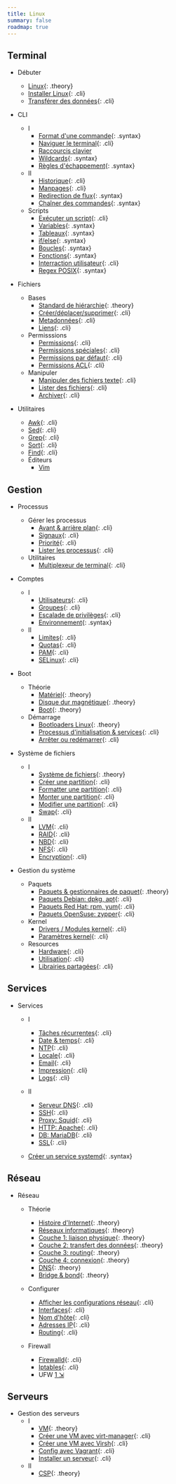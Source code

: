 ```yaml
---
title: Linux
summary: false
roadmap: true
---
```


[intro]: !linux/intro.md
[command]: !linux/cli-command.md
[navigate]: !linux/cli-navigate.md
[shortcuts]: !linux/bash-shortcuts.md
[wildcard]: !linux/bash-wildcard.md
[escape]: !linux/bash-escape.md
[history]: !linux/bash-history.md
[variable]: !linux/bash-variable.md
[var-array]: !linux/bash-variable-array.md
[manpages]: !linux/manpages.md
[redirect]: !linux/cli-redirection.md
[chaining]: !linux/cli-chaining.md

[fhs]: !linux/fhs.md
[file-create]: !linux/file-create.md
[file-metadata]: !linux/file-metadata.md
[link]: !linux/file-link.md
[permissions]: !linux/file-permissions.md
[permissions-specials]: !linux/file-permissions-specials.md
[permissions-default]: !linux/file-permissions-default.md
[permissions-acl]: !linux/file-permissions-acl.md
[text-utils]: !linux/file-text-utils.md
[file-list]: !linux/file-list-utils.md
[archive]: !linux/file-archive.md

[script]: !linux/bash-script.md
[flow-control]: !linux/bash-flow-control.md
[flow-loop]: !linux/bash-loops.md
[flow-function]: !linux/bash-function.md
[flow-user]: !linux/bash-user-interraction.md
[process-nice]: !linux/process-nice.md
[process-signal]: !linux/process-signal.md
[process-list]: !linux/process-list.md
[process-jobs]: !linux/process-jobs.md
[multiplexer]: !linux/multiplexer.md

[regex-posix]: !linux/regex-posix.md
[linux-install]: !linux/linux-install.md
[linux-transfert]: !linux/linux-transfert.md
[awk]: !linux/utility-awk.md
[sed]: !linux/utility-sed.md
[grep]: !linux/utility-grep.md
[vim]: !linux/utility-vim.md
[sort]: !linux/utility-sort.md
[find]: !linux/utility-find.md
[iptables]: !linux/iptables.md

[hardware-overview]: !linux/hardware-overview.md
[hardware-disc]: !linux/hardware-disc.md
[hardware-boot]: !linux/hardware-boot.md
[boot-bootloader]: !linux/boot-bootloader.md
[boot-init]: !linux/boot-init.md
[boot-reboot]: !linux/boot-reboot.md
[filesystem-overview]: !linux/filesystem-overview.md
[filesystem-create]: !linux/filesystem-create.md
[filesystem-format]: !linux/filesystem-format.md
[filesystem-mount]: !linux/filesystem-mount.md
[filesystem-tuning]: !linux/filesystem-tuning.md
[filesystem-swap]: !linux/filesystem-swap.md
[filesystem-lvm]: !linux/filesystem-lvm.md
[filesystem-raid]: !linux/filesystem-raid.md

[system-specs]: !linux/system-specs.md
[system-usage]: !linux/system-usage.md
[system-packages]: !linux/packages.md
[network-history]: !linux/network-history.md
[network-intro]: !linux/network-intro.md
[network-layer1-physical]: !linux/network-layer1-physical.md
[network-layer2-mac]: !linux/network-layer2-mac.md
[network-layer3-ip]: !linux/network-layer3-ip.md
[network-nic]: !linux/network-nic.md
[network-hostname]: !linux/network-hostname.md

[accounts-user]: !linux/accounts-user.md
[accounts-group]: !linux/accounts-group.md
[accounts-limits]: !linux/accounts-limits.md
[accounts-quota]: !linux/accounts-quota.md
[accounts-pam]: !linux/accounts-pam.md
[selinux]: !linux/lsm-selinux.md
[accounts-sudoers]: !linux/accounts-sudoers.md

[scheduled-jobs]: !linux/service-scheduled-jobs.md
[time]: !linux/service-time.md
[ntp]: !linux/service-ntp.md
[locale]: !linux/service-locale.md
[email]: !linux/service-email.md
[print]: !linux/service-print.md
[logging]: !linux/service-logging.md

## Terminal

* Débuter
  * [Linux][intro]{: .theory}
  * [Installer Linux][linux-install]{: .cli}
  * [Transférer des données][linux-transfert]{: .cli}

* CLI
  * I
    - [Format d'une commande][command]{: .syntax}
    - [Naviguer le terminal][navigate]{: .cli}
    - [Raccourcis clavier][shortcuts]
    - [Wildcards][wildcard]{: .syntax}
    - [Règles d'échappement][escape]{: .syntax}
  * II
    - [Historique][history]{: .cli}
    - [Manpages][manpages]{: .cli}
    - [Redirection de flux][redirect]{: .syntax}
    - [Chaîner des commandes][chaining]{: .syntax}
  * Scripts
    - [Exécuter un script][script]{: .cli}
    - [Variables][variable]{: .syntax}
    - [Tableaux][var-array]{: .syntax}
    - [if/else][flow-control]{: .syntax}
    - [Boucles][flow-loop]{: .syntax}
    - [Fonctions][flow-function]{: .syntax}
    - [Interraction utilisateur][flow-user]{: .cli}
    - [Regex POSIX][regex-posix]{: .syntax}

* Fichiers
  * Bases
    - [Standard de hiérarchie][fhs]{: .theory}
    - [Créer/déplacer/supprimer][file-create]{: .cli}
    - [Metadonnées][file-metadata]{: .cli}
    - [Liens][link]{: .cli}
  * Permisssions
    - [Permissions][permissions]{: .cli}
    - [Permissions spéciales][permissions-specials]{: .cli}
    - [Permissions par défaut][permissions-default]{: .cli}
    - [Permissions ACL][permissions-acl]{: .cli}
  * Manipuler
    - [Manipuler des fichiers texte][text-utils]{: .cli}
    - [Lister des fichiers][file-list]{: .cli}
    - [Archiver][archive]{: .cli}

* Utilitaires
  - [Awk][awk]{: .cli}
  - [Sed][sed]{: .cli}
  - [Grep][grep]{: .cli}
  - [Sort][sort]{: .cli}
  - [Find][find]{: .cli}
  - Éditeurs
    - [Vim][vim]

## Gestion

* Processus
  * Gérer les processus
    - [Avant & arrière plan][process-jobs]{: .cli}
    - [Signaux][process-signal]{: .cli}
    - [Priorité][process-nice]{: .cli}
    - [Lister les processus][process-list]{: .cli}
  * Utilitaires
    - [Multiplexeur de terminal][multiplexer]{: .cli}

* Comptes
  * I
    - [Utilisateurs][accounts-user]{: .cli}
    - [Groupes][accounts-group]{: .cli}
    - [Escalade de privilèges][accounts-sudoers]{: .cli}
    - [Environnement](!linux/env.md){: .syntax}
  * II
    - [Limites][accounts-limits]{: .cli}
    - [Quotas][accounts-quota]{: .cli}
    - [PAM][accounts-pam]{: .cli}
    - [SELinux][selinux]{: .cli}

* Boot
  * Théorie
    - [Matériel][hardware-overview]{: .theory}
    - [Disque dur magnétique][hardware-disc]{: .theory}
    - [Boot][hardware-boot]{: .theory}
  * Démarrage
    - [Bootloaders Linux][boot-bootloader]{: .theory}
    - [Processus d'initialisation & services][boot-init]{: .cli}
    - [Arrêter ou redémarrer][boot-reboot]{: .cli}

* Système de fichiers
  * I
    - [Système de fichiers][filesystem-overview]{: .theory}
    - [Créer une partition][filesystem-create]{: .cli}
    - [Formatter une partition][filesystem-format]{: .cli}
    - [Monter une partition][filesystem-mount]{: .cli}
    - [Modifier une partition][filesystem-tuning]{: .cli}
    - [Swap][filesystem-swap]{: .cli}
  * II
    - [LVM][filesystem-lvm]{: .cli}
    - [RAID][filesystem-raid]{: .cli}
    - [NBD](!linux/filesystem-nbd.md){: .cli}
    - [NFS](!linux/filesystem-nfs.md){: .cli}
    - [Encryption](!linux/filesystem-crypt.md){: .cli}

* Gestion du système
  * Paquets
    * [Paquets & gestionnaires de paquet][system-packages]{: .theory}
    * [Paquets Debian: dpkg, apt](!linux/packages-debian.md){: .cli}
    * [Paquets Red Hat: rpm, yum](!linux/packages-redhat.md){: .cli}
    * [Paquets OpenSuse: zypper](!linux/packages-opensuse.md){: .cli}
  * Kernel
    - [Drivers / Modules kernel](!linux/kernel-modules.md){: .cli}
    - [Paramètres kernel](!linux/kernel-parameters.md){: .cli}
  * Resources
    - [Hardware][system-specs]{: .cli}
    - [Utilisation][system-usage]{: .cli}
    - [Librairies partagées](!linux/libraries.md){: .cli}

## Services

* Services
  * I
    - [Tâches récurrentes][scheduled-jobs]{: .cli}
    - [Date & temps][time]{: .cli}
    - [NTP][ntp]{: .cli}
    - [Locale][locale]{: .cli}
    - [Email][email]{: .cli}
    - [Impression][print]{: .cli}
    - [Logs][logging]{: .cli}

  * II
    - [Serveur DNS](!linux/service-dns.md){: .cli}
    - [SSH](!linux/service-ssh.md){: .cli}
    - [Proxy: Squid](!linux/service-squid.md){: .cli}
    - [HTTP: Apache](!linux/service-apache.md){: .cli}
    - [DB: MariaDB](!linux/service-mariadb.md){: .cli}
    - [SSL](!linux/ssl.md){: .cli}

  * [Créer un service systemd](!linux/service-systemd.md){: .syntax}

## Réseau

* Réseau
  * Théorie
    - [Histoire d'Internet][network-history]{: .theory}
    - [Réseaux informatiques][network-intro]{: .theory}
    - [Couche 1: liaison physique][network-layer1-physical]{: .theory}
    - [Couche 2: transfert des données][network-layer2-mac]{: .theory}
    - [Couche 3: routing][network-layer3-ip]{: .theory}
    - [Couche 4: connexion](!linux/network-layer4-tcp.md){: .theory}
    - [DNS](!linux/dns.md){: .theory}
    - [Bridge & bond](!linux/network-bridge.md){: .theory}

  * Configurer
    - [Afficher les configurations réseau](!linux/network-quick.md){: .cli}
    - [Interfaces][network-nic]{: .cli}
    - [Nom d'hôte][network-hostname]{: .cli}
    - [Adresses IP](!linux/network-ip.md){: .cli}
    - [Routing](!linux/network-route.md){: .cli}

  * Firewall
    * [Firewalld](!linux/network-firewall-cmd.md){: .cli}  
    * [Iptables][iptables]{: .cli}
    * UFW [1 &#x21F2;](https://www.digitalocean.com/community/tutorials/how-to-set-up-a-firewall-with-ufw-on-debian-9)

## Serveurs

* Gestion des serveurs
  * I
    * [VM](!linux/vm-overview.md){: .theory}
    * [Créer une VM avec virt-manager](!linux/vm-create.md){: .cli}
    * [Créer une VM avec Virsh](!linux/vm-virsh.md){: .cli}
    * [Config avec Vagrant](!linux/vm-vagrant.md){: .cli}
    * [Installer un serveur](!linux/server-install.md){: .cli}
  * II
    * [CSP](!linux/csp.md){: .theory}
